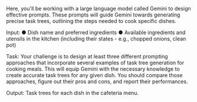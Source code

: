 Here, you'll be working with a large language model called Gemini to design
effective prompts. These prompts will guide Gemini towards generating precise
task trees, outlining the steps needed to cook specific dishes.

Input:
● Dish name and preferred ingredients
● Available ingredients and utensils in the kitchen (including their states - e.g.,
chopped onions, clean pot)

Task:
Your challenge is to design at least three different prompting approaches that
incorporate several examples of task tree generation for cooking meals. This will
equip Gemini with the necessary knowledge to create accurate task trees for any
given dish. You should compare those approaches, figure out their pros and cons,
and report their performances.

Output:
Task trees for each dish in the cafeteria menu. 
